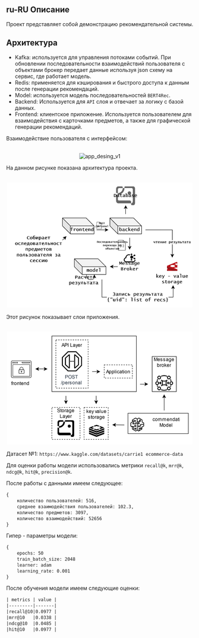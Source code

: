 ## ru-RU Описание

Проект представляет собой демонстрацию рекомендательной системы.

## Архитектура

- Kafka: используется для управления потоками событий. При обновлении последовательности взаимодействий пользователя с объектами брокер передает данные используя json схему на сервис, где работает модель.
- Redis: применяется для кэширования и быстрого доступа к данным после генерации рекомендаций.
- Model: используется модель последовательностей `BERT4Rec`.
- Backend: Используется для `API` слоя и отвечает за логику с базой данных.
- Frontend: клиентское приложение. Используется пользователем для взаимодействия с карточками предметов, а также для графической генерации рекомендаций.

Взаимодействие пользователя с интерфейсом:
<p align="center">
    <br>
    <img src="user_inter.gif" alt="app_desing_v1" style="width:500px;align:center;"/>
</p>


На данном рисунке показана архитектура проекта.

<p align="center">
    <br>
    <img src="app_design.svg" alt="app_desing_v1" style="width:500px;align:center;"/>
</p>


Этот рисунок показывает слои приложения.
<p align="center">
    <br>
    <img src="app_desing_v2.svg" alt="app_desing_v2" style="width:500px;align:center;"/>
</p>

Датасет №1: `https://www.kaggle.com/datasets/carrie1 ecommerce-data`

Для оценки работы модели использовались метрики `recall@k`, `mrr@k`, `ndcg@k`, `hit@k`, `precision@k`.

После работы с данными имеем следующее:
```
{
    количество пользователей: 516,
    среднее взаимодействия пользователей: 102.3,
    количество предметов: 3097,
    количество взаимодействий: 52656
}
```

Гипер - параметры модели:
```
{
    epochs: 50
    train_batch_size: 2048
    learner: adam
    learning_rate: 0.001
}
```


После обучения модели имеем следующие оценки:

```
| metrics | value |
|---------|-------|
|recall@10|0.0977 |
|mrr@10   |0.0338 |
|ndcg@10  |0.0485 |
|hit@10   |0.0977 |
```